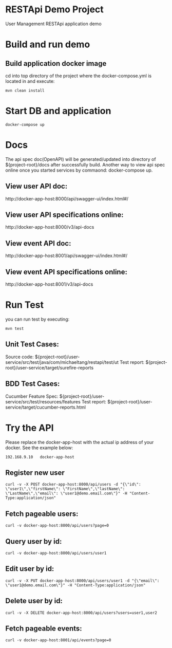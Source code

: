 # RESTApi Demo Project
User Management RESTApi application demo


# Build and run demo
## Build application docker image
cd into top directory of the project where the docker-compose.yml is located in and execute:

```
mvn clean install
```

# Start DB and application
```
docker-compose up
```

# Docs
The api spec doc(OpenAPI) will be generated/updated into directory of ${project-root}/docs after successfully build.
Another way to view api spec online once you started services by commaond: docker-compose up.

## View user API doc:
http://docker-app-host:8000/api/swagger-ui/index.html#/

## View user API specifications online:
http://docker-app-host:8000/v3/api-docs

## View event API doc:
http://docker-app-host:8001/api/swagger-ui/index.html#/

## View event API specifications online:
http://docker-app-host:8001/v3/api-docs

# Run Test
you can run test by executing:
```
mvn test
```

## Unit Test Cases:
Source code: ${project-root}/user-service/src/test/java/com/michaeltang/restapi/test/ut
Test report: ${project-root}/user-service/target/surefire-reports

## BDD Test Cases:
Cucumber Feature Spec: ${project-root}/user-service/src/test/resources/features
Test report: ${project-root}/user-service/target/cucumber-reports.html



# Try the API 
Please replace the docker-app-host with the actual ip address of your docker. See the example below:

```
192.168.9.10   docker-app-host
```


## Register new user
```
curl -v -X POST docker-app-host:8000/api/users -d "{\"id\": \"user1\",\"firstName\": \"FirstName\",\"lastName\": \"LastName\",\"email\": \"user1@demo.email.com\"}" -H "Content-Type:application/json"
```

## Fetch pageable users:
```
curl -v docker-app-host:8000/api/users?page=0
```

## Query user by id:
```
curl -v docker-app-host:8000/api/users/user1
```

## Edit user by id:
```
curl -v -X PUT docker-app-host:8000/api/users/user1 -d "{\"email\": \"user1@demo.email.com\"}" -H "Content-Type:application/json"
```

## Delete user by id:
```
curl -v -X DELETE docker-app-host:8000/api/users?users=user1,user2
```

## Fetch pageable events:
```
curl -v docker-app-host:8001/api/events?page=0
```




